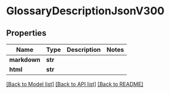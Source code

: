 # GlossaryDescriptionJsonV300

## Properties
Name | Type | Description | Notes
------------ | ------------- | ------------- | -------------
**markdown** | **str** |  | 
**html** | **str** |  | 

[[Back to Model list]](../README.md#documentation-for-models) [[Back to API list]](../README.md#documentation-for-api-endpoints) [[Back to README]](../README.md)



